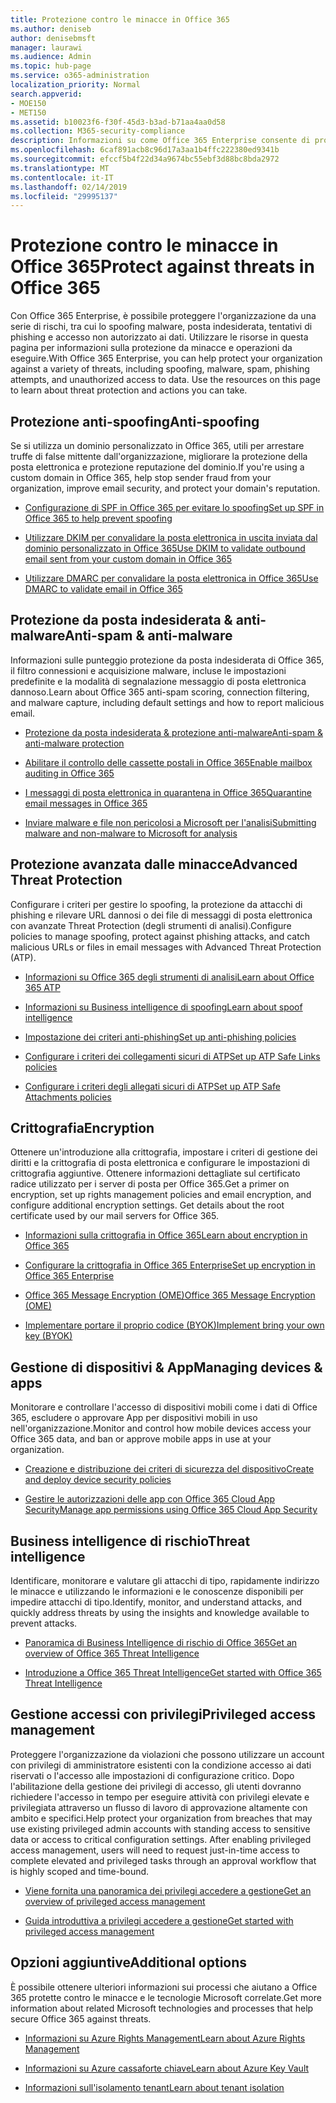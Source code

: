 ```yaml
---
title: Protezione contro le minacce in Office 365
ms.author: deniseb
author: denisebmsft
manager: laurawi
ms.audience: Admin
ms.topic: hub-page
ms.service: o365-administration
localization_priority: Normal
search.appverid:
- MOE150
- MET150
ms.assetid: b10023f6-f30f-45d3-b3ad-b71aa4aa0d58
ms.collection: M365-security-compliance
description: Informazioni su come Office 365 Enterprise consente di proteggere l'organizzazione da una serie di rischi, tra cui lo spoofing malware, posta indesiderata, tentativi di phishing e accesso non autorizzato ai dati.
ms.openlocfilehash: 6caf891acb8c96d17a3aa1b4ffc222380ed9341b
ms.sourcegitcommit: efccf5b4f22d34a9674bc55ebf3d88bc8bda2972
ms.translationtype: MT
ms.contentlocale: it-IT
ms.lasthandoff: 02/14/2019
ms.locfileid: "29995137"
---
```

# <a name="protect-against-threats-in-office-365"></a><span data-ttu-id="60607-103">Protezione contro le minacce in Office 365</span><span class="sxs-lookup"><span data-stu-id="60607-103">Protect against threats in Office 365</span></span>

<span data-ttu-id="60607-p101">Con Office 365 Enterprise, è possibile proteggere l'organizzazione da una serie di rischi, tra cui lo spoofing malware, posta indesiderata, tentativi di phishing e accesso non autorizzato ai dati. Utilizzare le risorse in questa pagina per informazioni sulla protezione da minacce e operazioni da eseguire.</span><span class="sxs-lookup"><span data-stu-id="60607-p101">With Office 365 Enterprise, you can help protect your organization against a variety of threats, including spoofing, malware, spam, phishing attempts, and unauthorized access to data. Use the resources on this page to learn about threat protection and actions you can take.</span></span>
  
## <a name="anti-spoofing"></a><span data-ttu-id="60607-106">Protezione anti-spoofing</span><span class="sxs-lookup"><span data-stu-id="60607-106">Anti-spoofing</span></span>

<span data-ttu-id="60607-107">Se si utilizza un dominio personalizzato in Office 365, utili per arrestare truffe di false mittente dall'organizzazione, migliorare la protezione della posta elettronica e protezione reputazione del dominio.</span><span class="sxs-lookup"><span data-stu-id="60607-107">If you're using a custom domain in Office 365, help stop sender fraud from your organization, improve email security, and protect your domain's reputation.</span></span>
  
- [<span data-ttu-id="60607-108">Configurazione di SPF in Office 365 per evitare lo spoofing</span><span class="sxs-lookup"><span data-stu-id="60607-108">Set up SPF in Office 365 to help prevent spoofing</span></span>](set-up-spf-in-office-365-to-help-prevent-spoofing.md)
    
- [<span data-ttu-id="60607-109">Utilizzare DKIM per convalidare la posta elettronica in uscita inviata dal dominio personalizzato in Office 365</span><span class="sxs-lookup"><span data-stu-id="60607-109">Use DKIM to validate outbound email sent from your custom domain in Office 365</span></span>](use-dkim-to-validate-outbound-email.md)
    
- [<span data-ttu-id="60607-110">Utilizzare DMARC per convalidare la posta elettronica in Office 365</span><span class="sxs-lookup"><span data-stu-id="60607-110">Use DMARC to validate email in Office 365</span></span>](use-dmarc-to-validate-email.md)
    
## <a name="anti-spam-amp-anti-malware"></a><span data-ttu-id="60607-111">Protezione da posta indesiderata &amp; anti-malware</span><span class="sxs-lookup"><span data-stu-id="60607-111">Anti-spam &amp; anti-malware</span></span>

<span data-ttu-id="60607-112">Informazioni sulle punteggio protezione da posta indesiderata di Office 365, il filtro connessioni e acquisizione malware, incluse le impostazioni predefinite e la modalità di segnalazione messaggio di posta elettronica dannoso.</span><span class="sxs-lookup"><span data-stu-id="60607-112">Learn about Office 365 anti-spam scoring, connection filtering, and malware capture, including default settings and how to report malicious email.</span></span>
  
- [<span data-ttu-id="60607-113">Protezione da posta indesiderata &amp; protezione anti-malware</span><span class="sxs-lookup"><span data-stu-id="60607-113">Anti-spam &amp; anti-malware protection</span></span>](anti-spam-and-anti-malware-protection.md)
    
- [<span data-ttu-id="60607-114">Abilitare il controllo delle cassette postali in Office 365</span><span class="sxs-lookup"><span data-stu-id="60607-114">Enable mailbox auditing in Office 365</span></span>](enable-mailbox-auditing.md)
    
- [<span data-ttu-id="60607-115">I messaggi di posta elettronica in quarantena in Office 365</span><span class="sxs-lookup"><span data-stu-id="60607-115">Quarantine email messages in Office 365</span></span>](quarantine-email-messages.md)
    
- [<span data-ttu-id="60607-116">Inviare malware e file non pericolosi a Microsoft per l'analisi</span><span class="sxs-lookup"><span data-stu-id="60607-116">Submitting malware and non-malware to Microsoft for analysis</span></span>](submitting-malware-and-non-malware-to-microsoft-for-analysis.md)
    
## <a name="advanced-threat-protection"></a><span data-ttu-id="60607-117">Protezione avanzata dalle minacce</span><span class="sxs-lookup"><span data-stu-id="60607-117">Advanced Threat Protection</span></span>

<span data-ttu-id="60607-118">Configurare i criteri per gestire lo spoofing, la protezione da attacchi di phishing e rilevare URL dannosi o dei file di messaggi di posta elettronica con avanzate Threat Protection (degli strumenti di analisi).</span><span class="sxs-lookup"><span data-stu-id="60607-118">Configure policies to manage spoofing, protect against phishing attacks, and catch malicious URLs or files in email messages with Advanced Threat Protection (ATP).</span></span>
  
- [<span data-ttu-id="60607-119">Informazioni su Office 365 degli strumenti di analisi</span><span class="sxs-lookup"><span data-stu-id="60607-119">Learn about Office 365 ATP</span></span>](office-365-atp.md)
    
- [<span data-ttu-id="60607-120">Informazioni su Business intelligence di spoofing</span><span class="sxs-lookup"><span data-stu-id="60607-120">Learn about spoof intelligence</span></span>](learn-about-spoof-intelligence.md)
    
- [<span data-ttu-id="60607-121">Impostazione dei criteri anti-phishing</span><span class="sxs-lookup"><span data-stu-id="60607-121">Set up anti-phishing policies</span></span>](set-up-anti-phishing-policies.md)
    
- [<span data-ttu-id="60607-122">Configurare i criteri dei collegamenti sicuri di ATP</span><span class="sxs-lookup"><span data-stu-id="60607-122">Set up ATP Safe Links policies</span></span>](set-up-atp-safe-links-policies.md)
    
- [<span data-ttu-id="60607-123">Configurare i criteri degli allegati sicuri di ATP</span><span class="sxs-lookup"><span data-stu-id="60607-123">Set up ATP Safe Attachments policies</span></span>](set-up-atp-safe-attachments-policies.md)
    
## <a name="encryption"></a><span data-ttu-id="60607-124">Crittografia</span><span class="sxs-lookup"><span data-stu-id="60607-124">Encryption</span></span>

<span data-ttu-id="60607-p102">Ottenere un'introduzione alla crittografia, impostare i criteri di gestione dei diritti e la crittografia di posta elettronica e configurare le impostazioni di crittografia aggiuntive. Ottenere informazioni dettagliate sul certificato radice utilizzato per i server di posta per Office 365.</span><span class="sxs-lookup"><span data-stu-id="60607-p102">Get a primer on encryption, set up rights management policies and email encryption, and configure additional encryption settings. Get details about the root certificate used by our mail servers for Office 365.</span></span>
  
- [<span data-ttu-id="60607-127">Informazioni sulla crittografia in Office 365</span><span class="sxs-lookup"><span data-stu-id="60607-127">Learn about encryption in Office 365</span></span>](encryption.md)
    
- [<span data-ttu-id="60607-128">Configurare la crittografia in Office 365 Enterprise</span><span class="sxs-lookup"><span data-stu-id="60607-128">Set up encryption in Office 365 Enterprise</span></span>](set-up-encryption.md)
    
- [<span data-ttu-id="60607-129">Office 365 Message Encryption (OME)</span><span class="sxs-lookup"><span data-stu-id="60607-129">Office 365 Message Encryption (OME)</span></span>](ome.md)
    
- [<span data-ttu-id="60607-130">Implementare portare il proprio codice (BYOK)</span><span class="sxs-lookup"><span data-stu-id="60607-130">Implement bring your own key (BYOK)</span></span>](https://docs.microsoft.com/azure/key-vault/key-vault-hsm-protected-keys#implementing-bring-your-own-key-byok-for-azure-key-vault)
    
## <a name="managing-devices-amp-apps"></a><span data-ttu-id="60607-131">Gestione di dispositivi &amp; App</span><span class="sxs-lookup"><span data-stu-id="60607-131">Managing devices &amp; apps</span></span>

<span data-ttu-id="60607-132">Monitorare e controllare l'accesso di dispositivi mobili come i dati di Office 365, escludere o approvare App per dispositivi mobili in uso nell'organizzazione.</span><span class="sxs-lookup"><span data-stu-id="60607-132">Monitor and control how mobile devices access your Office 365 data, and ban or approve mobile apps in use at your organization.</span></span>
  
- [<span data-ttu-id="60607-133">Creazione e distribuzione dei criteri di sicurezza del dispositivo</span><span class="sxs-lookup"><span data-stu-id="60607-133">Create and deploy device security policies</span></span>](https://support.office.com/article/d310f556-8bfb-497b-9bd7-fe3c36ea2fd6)
    
- [<span data-ttu-id="60607-134">Gestire le autorizzazioni delle app con Office 365 Cloud App Security</span><span class="sxs-lookup"><span data-stu-id="60607-134">Manage app permissions using Office 365 Cloud App Security</span></span>](manage-app-permissions-in-ocas.md)
    
## <a name="threat-intelligence"></a><span data-ttu-id="60607-135">Business intelligence di rischio</span><span class="sxs-lookup"><span data-stu-id="60607-135">Threat intelligence</span></span>

<span data-ttu-id="60607-136">Identificare, monitorare e valutare gli attacchi di tipo, rapidamente indirizzo le minacce e utilizzando le informazioni e le conoscenze disponibili per impedire attacchi di tipo.</span><span class="sxs-lookup"><span data-stu-id="60607-136">Identify, monitor, and understand attacks, and quickly address threats by using the insights and knowledge available to prevent attacks.</span></span>
  
- [<span data-ttu-id="60607-137">Panoramica di Business Intelligence di rischio di Office 365</span><span class="sxs-lookup"><span data-stu-id="60607-137">Get an overview of Office 365 Threat Intelligence</span></span>](office-365-ti.md)
    
- [<span data-ttu-id="60607-138">Introduzione a Office 365 Threat Intelligence</span><span class="sxs-lookup"><span data-stu-id="60607-138">Get started with Office 365 Threat Intelligence</span></span>](get-started-with-ti.md)
    
## <a name="privileged-access-management"></a><span data-ttu-id="60607-139">Gestione accessi con privilegi</span><span class="sxs-lookup"><span data-stu-id="60607-139">Privileged access management</span></span>

<span data-ttu-id="60607-p103">Proteggere l'organizzazione da violazioni che possono utilizzare un account con privilegi di amministratore esistenti con la condizione accesso ai dati riservati o l'accesso alle impostazioni di configurazione critico. Dopo l'abilitazione della gestione dei privilegi di accesso, gli utenti dovranno richiedere l'accesso in tempo per eseguire attività con privilegi elevate e privilegiata attraverso un flusso di lavoro di approvazione altamente con ambito e specifici.</span><span class="sxs-lookup"><span data-stu-id="60607-p103">Help protect your organization from breaches that may use existing privileged admin accounts with standing access to sensitive data or access to critical configuration settings. After enabling privileged access management, users will need to request just-in-time access to complete elevated and privileged tasks through an approval workflow that is highly scoped and time-bound.</span></span>
  
- [<span data-ttu-id="60607-142">Viene fornita una panoramica dei privilegi accedere a gestione</span><span class="sxs-lookup"><span data-stu-id="60607-142">Get an overview of privileged access management</span></span>](privileged-access-management-overview.md)
    
- [<span data-ttu-id="60607-143">Guida introduttiva a privilegi accedere a gestione</span><span class="sxs-lookup"><span data-stu-id="60607-143">Get started with privileged access management</span></span>](privileged-access-management-configuration.md)

## <a name="additional-options"></a><span data-ttu-id="60607-144">Opzioni aggiuntive</span><span class="sxs-lookup"><span data-stu-id="60607-144">Additional options</span></span>

<span data-ttu-id="60607-145">È possibile ottenere ulteriori informazioni sui processi che aiutano a Office 365 protette contro le minacce e le tecnologie Microsoft correlate.</span><span class="sxs-lookup"><span data-stu-id="60607-145">Get more information about related Microsoft technologies and processes that help secure Office 365 against threats.</span></span>
  
- [<span data-ttu-id="60607-146">Informazioni su Azure Rights Management</span><span class="sxs-lookup"><span data-stu-id="60607-146">Learn about Azure Rights Management</span></span>](https://docs.microsoft.com/information-protection/understand-explore/what-is-azure-rms)
    
- [<span data-ttu-id="60607-147">Informazioni su Azure cassaforte chiave</span><span class="sxs-lookup"><span data-stu-id="60607-147">Learn about Azure Key Vault</span></span>](https://docs.microsoft.com/azure/key-vault/)
    
- [<span data-ttu-id="60607-148">Informazioni sull'isolamento tenant</span><span class="sxs-lookup"><span data-stu-id="60607-148">Learn about tenant isolation</span></span>](http://download.microsoft.com/download/3/F/0/3F0420A2-657B-44B6-B21E-D7BD98A94390/Tenant%20Isolation%20in%20Office%20365.pdf)
    

